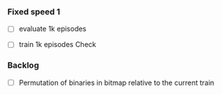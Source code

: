 ### Fixed speed 1
- [ ] evaluate 1k episodes
- [ ] train 1k episodes 
Check 


### Backlog
- [ ] Permutation of binaries in bitmap relative to the current train